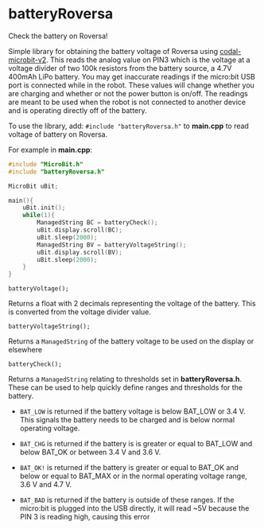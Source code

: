 # batteryRoversa
Check the battery on Roversa!

Simple library for obtaining the battery voltage of Roversa using [codal-microbit-v2](https://github.com/lancaster-university/microbit-v2-samples). This reads the analog value on PIN3 which is the voltage at a voltage divider of two 100k resistors from the battery source, a 4.7V 400mAh LiPo battery. You may get inaccurate readings if the micro:bit USB port is connected while in the robot. These values will change whether you are charging and whether or not the power button is on/off. The readings are meant to be used when the robot is not connected to another device and is operating directly off of the battery.

To use the library, add:
`#include "batteryRoversa.h"`
to **main.cpp** to read voltage of battery on Roversa.

For example in **main.cpp**:

```cpp
#include "MicroBit.h"
#include "batteryRoversa.h"

MicroBit uBit;

main(){
    uBit.init();
    while(1){
        ManagedString BC = batteryCheck();
        uBit.display.scroll(BC);
        uBit.sleep(2000);
        ManagedString BV = batteryVoltageString();
        uBit.display.scroll(BV);
        uBit.sleep(2000);
    }
}
```

`batteryVoltage();`

Returns a float with 2 decimals representing the voltage of the battery. This is converted from the voltage divider value.

`batteryVoltageString();`

Returns a `ManagedString` of the battery voltage to be used on the display or elsewhere

`batteryCheck();`

Returns a `ManagedString` relating to thresholds set in **batteryRoversa.h**. These can be used to help quickly define ranges and thresholds for the battery.

- `BAT_LOW` is returned if the battery voltage is below BAT_LOW or 3.4 V. This signals the battery needs to be charged and is below normal operating voltage.

- `BAT_CHG` is returned if the battery is is greater or equal to BAT_LOW and below BAT_OK or between 3.4 V and 3.6 V.

- `BAT_OK!` is returned if the battery is greater or equal to BAT_OK and below or equal to BAT_MAX or in the normal operating voltage range, 3.6 V and 4.7 V.

- `BAT_BAD` is returned if the battery is outside of these ranges. If the micro:bit is plugged into the USB directly, it will read ~5V because the PIN 3 is reading high, causing this error
